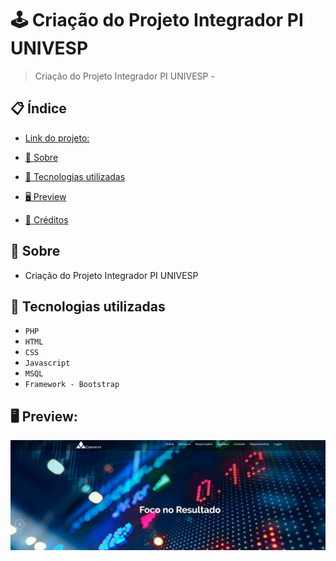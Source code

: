 # 🕹 Criação do Projeto Integrador PI UNIVESP
> Criação do Projeto Integrador PI UNIVESP - 


## 📋 Índice
- [Link do projeto:](grupo-pi-turma-007.vercel.app)

- [📖 Sobre](#-Sobre)
- [🚀 Tecnologias utilizadas](#-Tecnologias-utilizadas)
- [🖥 Preview](#-Preview)
- [📌 Créditos](#-Créditos)

## 📖 Sobre
 - Criação do Projeto Integrador PI UNIVESP

## 🚀 Tecnologias utilizadas
- `PHP`
- `HTML`
- `CSS`
- `Javascript`
- `MSQL`
- `Framework - Bootstrap`
## 🖥 Preview:


<p align="center">
  <img src="screenshot.png" title="screenshot" alt="screenshot do jogo">
</p>


   














